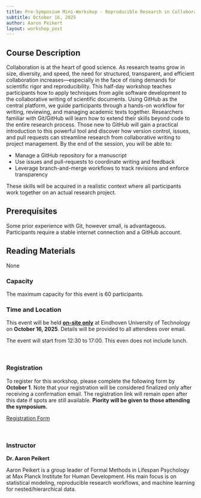 ```yaml
---
title: Pre-Symposium Mini-Workshop - Reproducible Research in Collaboration: Writing Academic Texts on GitHub Together
subtitle: October 16, 2025
author: Aaron Peikert
layout: workshop_post
---
```


## Course Description

Collaboration is at the heart of good science. As research teams grow in
size, diversity, and speed, the need for structured, transparent, and
efficient collaboration increases—especially in the face of rising
demands for scientific rigor and reproducibility. This half-day workshop
teaches participants how to apply techniques from agile software
development to the collaborative writing of scientific documents. Using
GitHub as the central platform, we guide participants through a hands-on
workflow for writing, reviewing, and managing academic texts together.
Researchers familiar with Git/GitHub will learn how to extend their
skills beyond code to the entire research process. Those new to GitHub
will gain a practical introduction to this powerful tool and discover
how version control, issues, and pull requests can streamline research
from collaborative writing to project management. By the end of the
session, you will be able to:

* Manage a GitHub repository for a manuscript
* Use issues and pull-requests to coordinate writing and feedback
* Leverage branch-and-merge workflows to track revisions and enforce transparency


These skills will be acquired in a realistic context where all
participants work together on an actual research project. 
<br>

## Prerequisites

Some prior experience with Git, however small, is advantageous. Participants
require a stable internet connection and a GitHub account.
<br>

## Reading Materials

None
<br>

### Capacity

The maximum capacity for this event is 60 participants.

### Time and Location

This event will be held <ins>**on-site only**</ins> at Eindhoven University of Technology on **October 16, 2025**. Details will be provided to all attendees over email.

The event will start from 12:30 to 17:00. This even does not include lunch.


<br>

### Registration

To register for this workshop, please complete the following form by **October 1**. Note that your registration will be considered finalized only after receiving a confirmation email.  The registration link will remain open after this date if spots are still available. **Piority will be given to those attending the symposium.**

[Registration Form](https://forms.office.com/Pages/ResponsePage.aspx?id=R_J9zM5gD0qddXBM9g78ZP_Kihp-VglPgWom9gajHXdUMDlUNDAyV0ExUVA2OUhTNTVESzQ0UjRQSS4u)

<br>

### Instructor

**Dr. Aaron Peikert**

Aaron Peikert is a group leader of Formal Methods in Lifespan Psychology at Max Planck Institute for Human Development. His main focus is on statistical modeling, reproducible research workflows, and machine learning for nested/hierarchical data.

